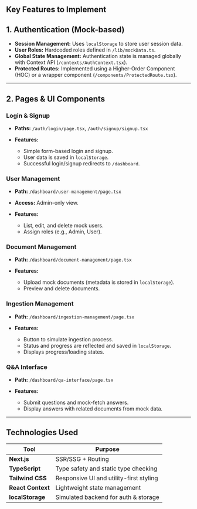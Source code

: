 ## Key Features to Implement

## 1. Authentication (Mock-based)

* **Session Management:** Uses `localStorage` to store user session data.
* **User Roles:** Hardcoded roles defined in `/lib/mockData.ts`.
* **Global State Management:** Authentication state is managed globally with Context API (`/contexts/AuthContext.tsx`).
* **Protected Routes:** Implemented using a Higher-Order Component (HOC) or a wrapper component (`/components/ProtectedRoute.tsx`).

---

## 2. Pages & UI Components

### **Login & Signup**

* **Paths:** `/auth/login/page.tsx`, `/auth/signup/signup.tsx`
* **Features:**

  * Simple form-based login and signup.
  * User data is saved in `localStorage`.
  * Successful login/signup redirects to `/dashboard`.

### **User Management**

* **Path:** `/dashboard/user-management/page.tsx`
* **Access:** Admin-only view.
* **Features:**

  * List, edit, and delete mock users.
  * Assign roles (e.g., Admin, User).

### **Document Management**

* **Path:** `/dashboard/document-management/page.tsx`
* **Features:**

  * Upload mock documents (metadata is stored in `localStorage`).
  * Preview and delete documents.

### **Ingestion Management**

* **Path:** `/dashboard/ingestion-management/page.tsx`
* **Features:**

  * Button to simulate ingestion process.
  * Status and progress are reflected and saved in `localStorage`.
  * Displays progress/loading states.

### **Q\&A Interface**

* **Path:** `/dashboard/qa-interface/page.tsx`
* **Features:**

  * Submit questions and mock-fetch answers.
  * Display answers with related documents from mock data.

---

## Technologies Used

| **Tool**               | **Purpose**                             |
| ---------------------- | --------------------------------------- |
| **Next.js**            | SSR/SSG + Routing                       |
| **TypeScript**         | Type safety and static type checking    |
| **Tailwind CSS**       | Responsive UI and utility-first styling |
| **React Context**      | Lightweight state management            |
| **localStorage**       | Simulated backend for auth & storage    |            |                                         |
